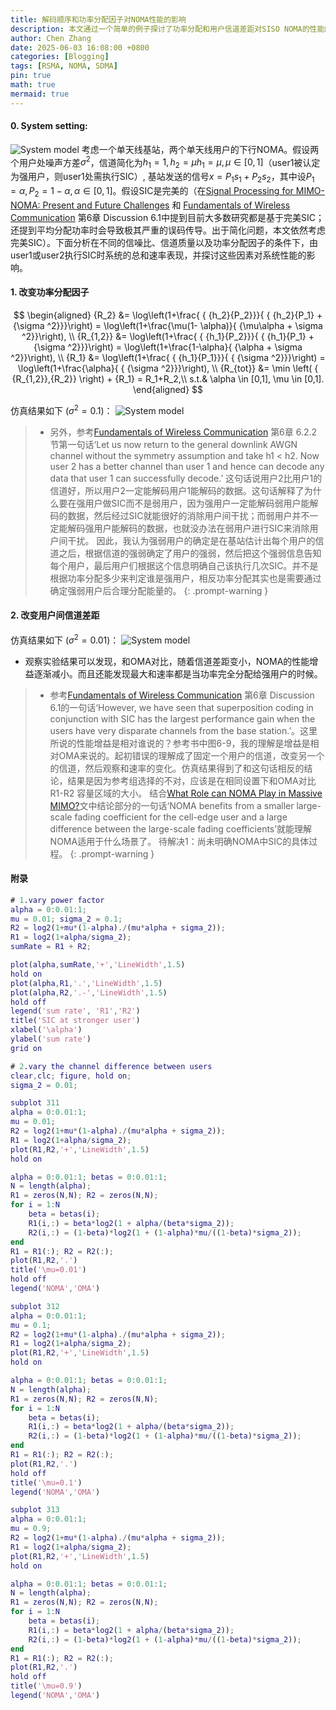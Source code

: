 ```yaml
---
title: 解码顺序和功率分配因子对NOMA性能的影响
description: 本文通过一个简单的例子探讨了功率分配和用户信道差距对SISO NOMA的性能的影响。
author: Chen Zhang
date: 2025-06-03 16:08:00 +0800
categories: [Blogging]
tags: [RSMA, NOMA, SDMA]
pin: true
math: true
mermaid: true
---
```


#### 0. System setting:
![System model](../assets/img/NOMAvsRSMA/NOMAvsRSMA.jpg)
考虑一个单天线基站，两个单天线用户的下行NOMA。假设两个用户处噪声方差$\sigma^2$，信道简化为$h_1=1,h_2=\mu h_1= \mu, \mu \in[0,1]$（user1被认定为强用户，则user1处需执行SIC）, 基站发送的信号$x=P_1 s_1 + P_2 s_2$，其中设$P_1 = \alpha, P_2 = 1- \alpha, \alpha \in [0,1]$。假设SIC是完美的（在[Signal Processing for MIMO-NOMA: Present and Future Challenges](https://arxiv.org/abs/1802.00754) 和 [Fundamentals of Wireless Communication](https://web.stanford.edu/~dntse/wireless_book.html) 第6章 Discussion 6.1中提到目前大多数研究都是基于完美SIC；还提到平均分配功率时会导致极其严重的误码传导。出于简化问题，本文依然考虑完美SIC）。下面分析在不同的信噪比、信道质量以及功率分配因子的条件下，由user1或user2执行SIC时系统的总和速率表现，并探讨这些因素对系统性能的影响。
#### 1. 改变功率分配因子
$$
\begin{aligned}
{R_2} &= \log\left(1+\frac{ { {h_2}{P_2}}}{ { {h_2}{P_1} + {\sigma ^2}}}\right) = \log\left(1+\frac{\mu(1- \alpha)}{ {\mu\alpha + \sigma ^2}}\right), \\
{R_{1,2}} &= \log\left(1+\frac{ { {h_1}{P_2}}}{ { {h_1}{P_1} + {\sigma ^2}}}\right) = \log\left(1+\frac{1-\alpha}{ {\alpha + \sigma ^2}}\right), \\
{R_1} &= \log\left(1+\frac{ { {h_1}{P_1}}}{ { {\sigma ^2}}}\right) = \log\left(1+\frac{\alpha}{ { {\sigma ^2}}}\right), \\
{R_{tot}} &= \min \left( { {R_{1,2}},{R_2}} \right) + {R_1} = R_1+R_2,\\
s.t.& \alpha \in [0,1], \mu \in [0,1].
\end{aligned}
$$

仿真结果如下 ($\sigma^2=0.1$)：
![System model](../assets/img/SISONOMA/fig1.jpg)

> - 另外，参考[Fundamentals of Wireless Communication](https://web.stanford.edu/~dntse/wireless_book.html) 第6章 6.2.2节第一句话‘Let us now return to the general downlink AWGN channel without the symmetry assumption and take h1 < h2. Now user 2 has a better channel than user 1 and
hence can decode any data that user 1 can successfully decode.’ 这句话说用户2比用户1的信道好，所以用户2一定能解码用户1能解码的数据。这句话解释了为什么要在强用户做SIC而不是弱用户，因为强用户一定能解码弱用户能解码的数据，然后经过SIC就能很好的消除用户间干扰；而弱用户并不一定能解码强用户能解码的数据，也就没办法在弱用户进行SIC来消除用户间干扰。
因此，我认为强弱用户的确定是在基站估计出每个用户的信道之后，根据信道的强弱确定了用户的强弱，然后把这个强弱信息告知每个用户，最后用户们根据这个信息明确自己该执行几次SIC。并不是根据功率分配多少来判定谁是强用户，相反功率分配其实也是需要通过确定强弱用户后合理分配能量的。
{: .prompt-warning }


#### 2. 改变用户间信道差距
仿真结果如下 ($\sigma^2=0.01$)：
![System model](../assets/img/SISONOMA/fig2.jpg)

- 观察实验结果可以发现，和OMA对比，随着信道差距变小，NOMA的性能增益逐渐减小。而且还能发现最大和速率都是当功率完全分配给强用户的时候。

>- 参考[Fundamentals of Wireless Communication](https://web.stanford.edu/~dntse/wireless_book.html) 第6章 Discussion 6.1的一句话‘However, we have seen that superposition coding in conjunction with SIC has the largest performance gain when the users have very disparate channels from the base station.’。这里所说的性能增益是相对谁说的？参考书中图6-9，我的理解是增益是相对OMA来说的。起初错误的理解成了固定一个用户的信道，改变另一个的信道，然后观察和速率的变化。仿真结果得到了和这句话相反的结论，结果是因为参考组选择的不对，应该是在相同设置下和OMA对比R1-R2 容量区域的大小。
结合[What Role can NOMA Play in Massive MIMO?](https://arxiv.org/pdf/1809.07072)文中结论部分的一句话‘NOMA benefits from a smaller large-scale fading coefficient for the cell-edge user and a large difference between the large-scale fading coefficients’就能理解NOMA适用于什么场景了。
> 待解决1：尚未明确NOMA中SIC的具体过程。
{: .prompt-warning }

#### 附录
```matlab
# 1.vary power factor
alpha = 0:0.01:1;
mu = 0.01; sigma_2 = 0.1;
R2 = log2(1+mu*(1-alpha)./(mu*alpha + sigma_2));
R1 = log2(1+alpha/sigma_2);
sumRate = R1 + R2;

plot(alpha,sumRate,'+','LineWidth',1.5)
hold on
plot(alpha,R1,'.','LineWidth',1.5)
plot(alpha,R2,'.-','LineWidth',1.5)
hold off
legend('sum rate', 'R1','R2')
title('SIC at stronger user')
xlabel('\alpha')
ylabel('sum rate')
grid on
```
```matlab
# 2.vary the channel difference between users
clear,clc; figure, hold on;
sigma_2 = 0.01;

subplot 311
alpha = 0:0.01:1;
mu = 0.01;
R2 = log2(1+mu*(1-alpha)./(mu*alpha + sigma_2));
R1 = log2(1+alpha/sigma_2);
plot(R1,R2,'+','LineWidth',1.5)
hold on

alpha = 0:0.01:1; betas = 0:0.01:1;
N = length(alpha);
R1 = zeros(N,N); R2 = zeros(N,N);
for i = 1:N
    beta = betas(i);
    R1(i,:) = beta*log2(1 + alpha/(beta*sigma_2));
    R2(i,:) = (1-beta)*log2(1 + (1-alpha)*mu/((1-beta)*sigma_2));
end
R1 = R1(:); R2 = R2(:);
plot(R1,R2,'.')
title('\mu=0.01')
hold off
legend('NOMA','OMA')

subplot 312
alpha = 0:0.01:1;
mu = 0.1;
R2 = log2(1+mu*(1-alpha)./(mu*alpha + sigma_2));
R1 = log2(1+alpha/sigma_2);
plot(R1,R2,'+','LineWidth',1.5)
hold on

alpha = 0:0.01:1; betas = 0:0.01:1;
N = length(alpha);
R1 = zeros(N,N); R2 = zeros(N,N);
for i = 1:N
    beta = betas(i);
    R1(i,:) = beta*log2(1 + alpha/(beta*sigma_2));
    R2(i,:) = (1-beta)*log2(1 + (1-alpha)*mu/((1-beta)*sigma_2));
end
R1 = R1(:); R2 = R2(:);
plot(R1,R2,'.')
hold off
title('\mu=0.1')
legend('NOMA','OMA')

subplot 313
alpha = 0:0.01:1;
mu = 0.9;
R2 = log2(1+mu*(1-alpha)./(mu*alpha + sigma_2));
R1 = log2(1+alpha/sigma_2);
plot(R1,R2,'+','LineWidth',1.5)
hold on

alpha = 0:0.01:1; betas = 0:0.01:1;
N = length(alpha);
R1 = zeros(N,N); R2 = zeros(N,N);
for i = 1:N
    beta = betas(i);
    R1(i,:) = beta*log2(1 + alpha/(beta*sigma_2));
    R2(i,:) = (1-beta)*log2(1 + (1-alpha)*mu/((1-beta)*sigma_2));
end
R1 = R1(:); R2 = R2(:);
plot(R1,R2,'.')
hold off
title('\mu=0.9')
legend('NOMA','OMA')
```
